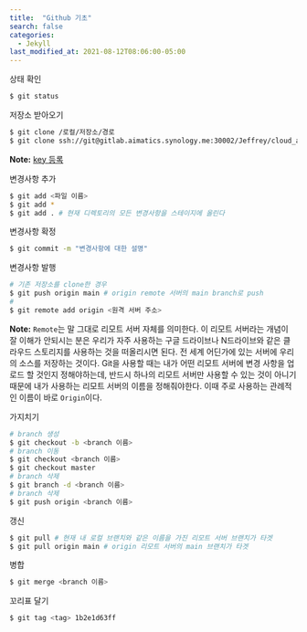 ```yaml
---
title:  "Github 기초"
search: false
categories: 
  - Jekyll
last_modified_at: 2021-08-12T08:06:00-05:00
---
```


상태 확인

```bash
$ git status
```

저장소 받아오기

```bash
$ git clone /로컬/저장소/경로
$ git clone ssh://git@gitlab.aimatics.synology.me:30002/Jeffrey/cloud_ai.git
```

**Note:** [key 등록](http://gitlab.aimatics.synology.me/-/profile/keys)

변경사항 추가

```bash
$ git add <파일 이름>
$ git add *
$ git add . # 현재 디렉토리의 모든 변경사항을 스테이지에 올린다
```

변경사항 확정

```bash
$ git commit -m "변경사항에 대한 설명"
```

변경사항 발행

```bash
# 기존 저장소를 clone한 경우 
$ git push origin main # origin remote 서버의 main branch로 push
# 
$ git remote add origin <원격 서버 주소>
```
**Note:** `Remote`는 말 그대로 리모트 서버 자체를 의미한다. 이 리모트 서버라는 개념이 잘 이해가 안되시는 분은 우리가 자주 사용하는 구글 드라이브나 N드라이브와 같은 클라우드 스토리지를 사용하는 것을 떠올리시면 된다. 전 세계 어딘가에 있는 서버에 우리의 소스를 저장하는 것이다.
Git을 사용할 때는 내가 어떤 리모트 서버에 변경 사항을 업로드 할 것인지 정해야하는데, 반드시 하나의 리모트 서버만 사용할 수 있는 것이 아니기 때문에 내가 사용하는 리모트 서버의 이름을 정해줘야한다. 이때 주로 사용하는 관례적인 이름이 바로 `Origin`이다.

가지치기

```bash
# branch 생성
$ git checkout -b <branch 이름>
# branch 이동
$ git checkout <branch 이름>
$ git checkout master
# branch 삭제
$ git branch -d <branch 이름>
# branch 삭제
$ git push origin <branch 이름>
```

갱신

```bash
$ git pull # 현재 내 로컬 브랜치와 같은 이름을 가진 리모트 서버 브랜치가 타겟
$ git pull origin main # origin 리모트 서버의 main 브랜치가 타겟
```

병합

```bash
$ git merge <branch 이름>
```

꼬리표 달기

```bash
$ git tag <tag> 1b2e1d63ff
```
